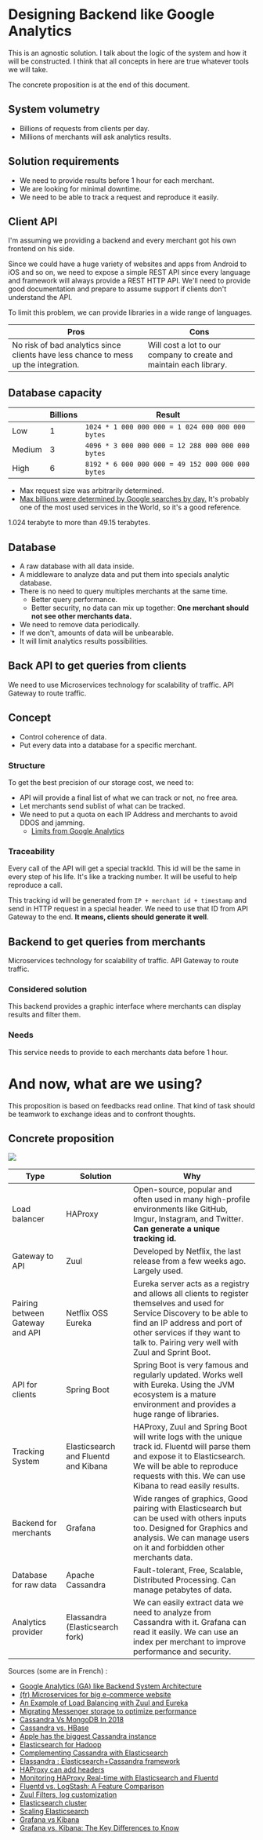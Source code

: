 # Designing Backend like Google Analytics

This is an agnostic solution. I talk about the logic of the system and how it will be constructed. I think that all concepts in here are true whatever tools we will take.

The concrete proposition is at the end of this document.

## System volumetry

- Billions of requests from clients per day.
- Millions of merchants will ask analytics results.

## Solution requirements
- We need to provide results before 1 hour for each merchant.
- We are looking for minimal downtime.
- We need to be able to track a request and reproduce it easily.

## Client API

I'm assuming we providing a backend and every merchant got his own frontend on his side.

Since we could have a huge variety of websites and apps from Android to iOS and so on, we need to expose a simple REST API since every language and framework will always provide a REST HTTP API. We'll need to provide good documentation and prepare to assume support if clients don't understand the API.

To limit this problem, we can provide libraries in a wide range of languages.

|Pros | Cons |
|-----|------|
|No risk of bad analytics since clients have less chance to mess up the integration.| Will cost a lot to our company to create and maintain each library.| We could provide those libraries under open-source licenses to help support more languages without too many costs.

## Database capacity

| | Billions | Result|
|----- |------|-------|
| Low | 1 | `1024 * 1 000 000 000 = 1 024 000 000 000 bytes`
| Medium | 3 | `4096 * 3 000 000 000 = 12 288 000 000 000 bytes`
| High | 6 | `8192 * 6 000 000 000 = 49 152 000 000 000 bytes`
- Max request size was arbitrarily determined.
- [Max billions were determined by Google searches by day.](https://searchengineland.com/google-now-handles-2-999-trillion-searches-per-year-250247)
It's probably one of the most used services in the World, so it's a good reference.

1.024 terabyte to more than 49.15 terabytes.

## Database

- A raw database with all data inside.
- A middleware to analyze data and put them into specials analytic database.
- There is no need to query multiples merchants at the same time.
    - Better query performance.
    - Better security, no data can mix up together: __One merchant should not see other merchants data.__
- We need to remove data periodically.
- If we don't, amounts of data will be unbearable.
- It will limit analytics results possibilities.

## Back API to get queries from clients

We need to use Microservices technology for scalability of traffic. API Gateway to route traffic.

## Concept
- Control coherence of data.
- Put every data into a database for a specific merchant.

### Structure
To get the best precision of our storage cost, we need to:
- API will provide a final list of what we can track or not, no free area.
- Let merchants send sublist of what can be tracked.
- We need to put a quota on each IP Address and merchants to avoid DDOS and jamming.
    - [Limits from Google Analytics](https://developers.google.com/analytics/devguides/config/mgmt/v3/limits-quotas)

### Traceability
Every call of the API will get a special trackId. This id will be the same in every step of his life. It's like a tracking number. It will be useful to help reproduce a call.

This tracking id will be generated from `IP + merchant id + timestamp` and send in HTTP request in a special header. We need to use that ID from API Gateway to the end. __It means, clients should generate it well__.

## Backend to get queries from merchants

Microservices technology for scalability of traffic. API Gateway to route traffic.

### Considered solution
This backend provides a graphic interface where merchants can display results and filter them.

### Needs
This service needs to provide to each merchants data before 1 hour.


# And now, what are we using?

This proposition is based on feedbacks read online. That kind of task should be teamwork to exchange ideas and to confront thoughts.

## Concrete proposition

![](https://lh3.googleusercontent.com/mzGRQsMyHi2Hfk5NZ2_Qi6NIqNOze6cmpohYPolMarbAilCAF4SSHg1ygQ0ZZDM9M-e5-U_NIFCZpG6bCEEc1qcT60gG6EvWfcYY0jIS7I6sdjMW3zx31Yvqjw8d04tI8WG4r7fbCIMpuc_M-h-DUarO2v4O1z577zVveecjW8SYglK5v1L3NOaKk9eaGBTUMZz6zvyk8j7cj1JvQVF-3k0e8DH3QOK8tiTf5P8lSThxnTC6pII5GmM6FfDcJKanW_WPg0pN5mFVNB2Ga-fAF0ooRvSouLSUgl6t8dCsITrujJNrlWMurvlm7AJWYX5HXN06Jmfe_jLyiaeLrqfd8OP-35gG0vRTJg4DtRoDR3cMEXaIQrZZmBBZ-AzbAk_7P6G43omz9jjUn7G-Tl1hxaTj4n-Zk2Yek3Tj6N5TuGL1k_ZoQo4pCe6osPSJ9-oqwLiktCGoUEZf4LZgBa3W3LXNSq86tucOQpf2ltT8EpvW0JAKNB7PQpZ8jNosmCZqjRXrYBuNwM6qB9LwNK_6gEVCHlr6IG73LeMebKpy2-8TXmvAnS5n2-Ca_RF6bPS400D8EHUYw_w-QNhoJzvv7Me8hYXP4kOrrGOOAoTdNL8DQXt5JUqG8yUm5vNwYayS3_Rg0FttHbWEizJnKV0x2nnYCw8ZuNvD=w814-h564-no)

| Type | Solution | Why|
|----- |------|-------|
| Load balancer | HAProxy| Open-source, popular and often used in many high-profile environments like GitHub, Imgur, Instagram, and Twitter. __Can generate a unique tracking id.__
| Gateway to API | Zuul | Developed by Netflix, the last release from a few weeks ago. Largely used.
| Pairing between Gateway and API | Netflix OSS Eureka | Eureka server acts as a registry and allows all clients to register themselves and used for Service Discovery to be able to find an IP address and port of other services if they want to talk to. Pairing very well with Zuul and Sprint Boot.
| API for clients| Spring Boot | Spring Boot is very famous and regularly updated. Works well with Eureka. Using the JVM ecosystem is a mature environment and provides a huge range of libraries.
| Tracking System | Elasticsearch and Fluentd and Kibana | HAProxy, Zuul and Spring Boot will write logs with the unique track id. Fluentd will parse them and expose it to Elasticsearch. We will be able to reproduce requests with this. We can use Kibana to read easily results.
| Backend for merchants | Grafana | Wide ranges of graphics, Good pairing with Elasticsearch but can be used with others inputs too. Designed for Graphics and analysis. We can manage users on it and forbidden other merchants data.
| Database for raw data | Apache Cassandra | Fault-tolerant, Free, Scalable, Distributed Processing. Can manage petabytes of data.
| Analytics provider | Elassandra (Elasticsearch fork) | We can easily extract data we need to analyze from Cassandra with it. Grafana can read it easily. We can use an index per merchant to improve performance and security.

Sources (some are in French) :
- [Google Analytics (GA) like Backend System Architecture](https://medium.com/@abhilashkrishnan_64923/google-analytics-ga-like-backend-system-architecture-7a7826d56af7)
- [(fr) Microservices for big e-commerce website](https://blog.ippon.fr/2016/10/20/industrialisation-dune-architecture-de-microservices/)
- [An Example of Load Balancing with Zuul and Eureka](https://www.baeldung.com/zuul-load-balancing)
- [Migrating Messenger storage to optimize performance](https://engineering.fb.com/core-data/migrating-messenger-storage-to-optimize-performance/)
- [Cassandra Vs MongoDB In 2018](https://blog.panoply.io/cassandra-vs-mongodb)
- [Cassandra vs. HBase](https://www.scnsoft.com/blog/cassandra-vs-hbase)
- [Apple has the biggest Cassandra instance](https://www.datastax.com/2019/03/apache-cassandra-five-interesting-facts)
- [Elasticsearch for Hadoop](https://www.elastic.co/what-is/elasticsearch-hadoop)
- [Complementing Cassandra with Elasticsearch](https://blog.devartis.com/complementing-cassandra-with-elasticsearch-121c70ef7f4)
- [Elassandra : Elasticsearch+Cassandra framework](https://www.elassandra.io/)
- [HAProxy can add headers](https://cbonte.github.io/haproxy-dconv/1.7/configuration.html#7.3.1)
- [Monitoring HAProxy Real-time with Elasticsearch and Fluentd](https://www.fluentd.org/guides/recipes/haproxy-elasticsearch)
- [Fluentd vs. LogStash: A Feature Comparison](https://www.loomsystems.com/blog/single-post/2017/01/30/a-comparison-of-fluentd-vs-logstash-log-collector)
- [Zuul Filters, log customization](https://github.com/Netflix/zuul/wiki/Filters)
- [Elasticsearch cluster](https://logz.io/blog/elasticsearch-cluster-tutorial/)
- [Scaling Elasticsearch](https://medium.com/hipages-engineering/scaling-elasticsearch-b63fa400ee9e)
- [Grafana vs Kibana](https://stackshare.io/stackups/grafana-vs-kibana)
- [Grafana vs. Kibana: The Key Differences to Know](https://logz.io/blog/grafana-vs-kibana/)

